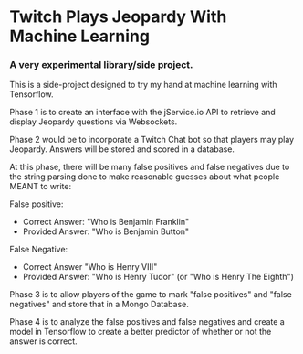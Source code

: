 # Twitch Plays Jeopardy With Machine Learning

### A very experimental library/side project. 



This is a side-project designed to try my hand at machine learning with Tensorflow. 

Phase 1 is to create an interface with the jService.io API to retrieve and display Jeopardy questions via Websockets. 

Phase 2 would be to incorporate a Twitch Chat bot so that players may play Jeopardy.  Answers will be stored and scored in a database. 

At this phase, there will be many false positives and false negatives due to the string parsing done to make reasonable guesses about what people MEANT to write:

False positive: 
* Correct Answer: "Who is Benjamin Franklin"
* Provided Answer: "Who is Benjamin Button" 

False Negative:
* Correct Answer "Who is Henry VIII"
* Provided Answer: "Who is Henry Tudor" (or "Who is Henry The Eighth")

Phase 3 is to allow players of the game to mark "false positives" and "false negatives" and store that in a Mongo Database.  

Phase 4 is to analyze the false positives and false negatives and create a model in Tensorflow to create a better predictor of whether or not the answer is correct. 